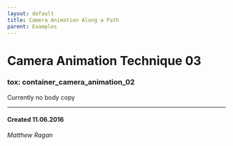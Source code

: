 ```yaml
---
layout: default
title: Camera Animation Along a Path
parent: Examples
---
```


# Camera Animation Technique 03
### tox: container_camera_animation_02

Currently no body copy

---
#### Created 11.06.2016
*Matthew Ragan*